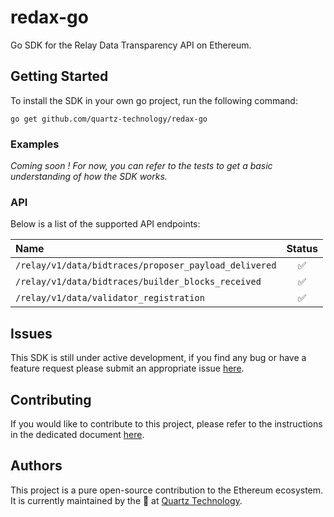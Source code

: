 # redax-go

Go SDK for the Relay Data Transparency API on Ethereum.

## Getting Started

To install the SDK in your own go project, run the following command:
```shell
go get github.com/quartz-technology/redax-go
```

### Examples

_Coming soon ! For now, you can refer to the tests to get a basic understanding of how the SDK
works._

### API

Below is a list of the supported API endpoints:

| Name       	                                            | Status 	 |
|:--------------------------------------------------------|:--------:|
| `/relay/v1/data/bidtraces/proposer_payload_delivered` 	 |  ✅   	   |
| `/relay/v1/data/bidtraces/builder_blocks_received` 	    |  ✅   	   |
| `/relay/v1/data/validator_registration` 	               |  ✅   	   |

## Issues

This SDK is still under active development, if you find any bug or have a feature request please
submit an appropriate issue [here](https://github.com/quartz-technology/redax-go/issues/new/choose).

## Contributing

If you would like to contribute to this project, please refer to the instructions in the
dedicated document [here](./CONTRIBUTING.md).

## Authors

This project is a pure open-source contribution to the Ethereum ecosystem.
It is currently maintained by the 🤖 at [Quartz Technology](https://github.com/quartz-technology).